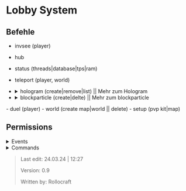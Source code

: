 # Lobby System

## Befehle

- invsee (player)
- hub
- status (threads|database|tps|ram)
- teleport (player, world)
- <details> <summary>hologram (create|remove|list) || Mehr zum Hologram</summary>
  <details> <summary>"Commands"/Formatierung</summary>

  - `|` = neue Zeile (nicht vom text getrennt also z.b. "Hello|World")
  - `&0` - Schwarz
  - `&1` - Dunkelblau
  - `&2` - Dunkelgrün
  - `&3` - Dunkelaqua
  - `&4` - Dunkelrot
  - `&5` - Dunkellila
  - `&6` - Gold
  - `&7` - Grau
  - `&8` - Dunkelgrau
  - `&9` - Blau
  - `&a` - Grün
  - `&b` - Aqua
  - `&c` - Rot
  - `&d` - Helllila
  - `&e` - Gelb
  - `&f` - Weiß
  - `&l` - Fett
  - `&m` - Durchgestrichen
  - `&n` - Unterstrichen
  - `&o` - Kursiv
  </details>
  <details><summary>Infos</summary>
  
  - Radius von der remove Funktion sind 4 blöcke
  - -> nah an das Hologramm gehen. Im falle das es nicht gefunden wird kann es immernoch mit folgendem Befehl entfernt werden:
  - `/kill @e[type=minecraft:armor_stand, limit=1, distance= ..2]`
  </details>
  </details>

- <details> <summary>blockparticle (create|delte) || Mehr zum blockparticle</summary>
    <details> <summary>Eigene Farbe</summary>
  
    Wenn als Typ `REDSTONE` Gewählt wird, kann eine eigene Farbe gewählt werden. Es kommt auch ein Tab Vorschlag mit Verfügbaren Farben
    </details>
    <details><summary>Infos</summary>
    
    - Radius von der remove Funktion sind 4 blöcke
    - Intensity ist die Stärke der Partikels (Jeder Server hat ein Max dh nicht übertreiben!)
    </details>

</details>
- duel (player)
- world (create map|world || delete)
- setup (pvp kit|map)

## Permissions

<details> <summary>Events</summary>
  
  - lobbySystem.hubprotection*
  - lobbySystem.hubprotection.placeBlock
  - lobbySystem.hubprotection.breakBlock
  - lobbySystem.hubprotection.dropItem
  - lobbySystem.hubprotection.pickUpItem
  - lobbySystem.hubprotection.interact
  - lobbySystem.hubprotection.inventoryInteract

</details>

<details> <summary>Commands</summary>
  
  - lobbySystem.command*
  - lobbySystem.command.status
  - lobbySystem.command.invsee
  - lobbySystem.command.hologram
  - lobbySystem.command.blockparticle
  - lobbySystem.command.duel
  - lobbySystem.command.teleport
  - lobbySystem.command.world 
  - lobbySystem.command.setup
  - lobbySystem.command.blockparticle

</details>

> Last edit: 24.03.24 | 12:27
> 
> Version: 0.9
> 
> Written by: Rollocraft
